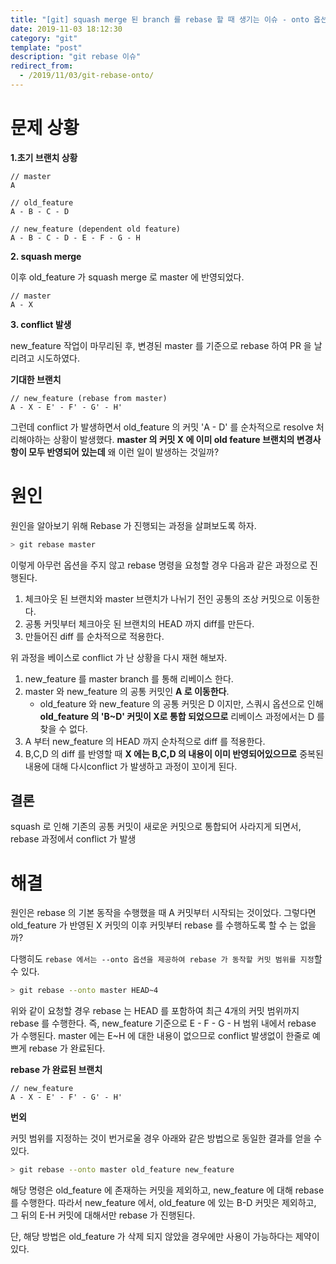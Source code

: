 ```yaml
---
title: "[git] squash merge 된 branch 를 rebase 할 때 생기는 이슈 - onto 옵션의 활용"
date: 2019-11-03 18:12:30
category: "git"
template: "post"
description: "git rebase 이슈"
redirect_from:
  - /2019/11/03/git-rebase-onto/
---
```


# 문제 상황

**1.초기 브랜치 상황**
```
// master
A

// old_feature
A - B - C - D

// new_feature (dependent old feature)
A - B - C - D - E - F - G - H
```

**2. squash merge**

이후 old_feature 가 squash merge 로 master 에 반영되었다.
```
// master
A - X
```
**3. conflict 발생**

new_feature 작업이 마무리된 후, 변경된 master 를 기준으로 rebase 하여 PR 을 날리려고 시도하였다. 

**기대한 브랜치**
```
// new_feature (rebase from master)
A - X - E' - F' - G' - H'
```
그런데 conflict 가 발생하면서 old_feature 의 커밋 'A - D' 를 순차적으로 resolve 처리해야하는 상황이 발생했다. **master 의 커밋 X 에 이미 old feature 브랜치의 변경사항이 모두 반영되어 있는데** 왜 이런 일이 발생하는 것일까?
# 원인

원인을 알아보기 위해  Rebase 가 진행되는 과정을 살펴보도록 하자. 
```bash
> git rebase master
```
이렇게 아무런 옵션을 주지 않고 rebase 명령을 요청할 경우 다음과 같은 과정으로 진행된다.

1. 체크아웃 된 브랜치와 master 브랜치가 나뉘기 전인 공통의 조상 커밋으로 이동한다.
2. 공통 커밋부터 체크아웃 된 브랜치의 HEAD 까지 diff를 만든다.
3. 만들어진 diff 를 순차적으로 적용한다.

위 과정을 베이스로 conflict 가 난 상황을 다시 재현 해보자.

1. new_feature 를 master branch 를 통해 리베이스 한다.
2. master 와 new_feature 의 공통 커밋인 **A 로 이동한다**.
    - old_feature 와 new_feature 의 공통 커밋은 D 이지만, 스쿼시 옵션으로 인해 **old_feature 의 'B~D' 커밋이 X로 통합 되었으므로** 리베이스 과정에서는 D 를 찾을 수 없다.
3. A 부터 new_feature 의 HEAD 까지  순차적으로 diff 를 적용한다.
4. B,C,D 의 diff 를 반영할 때 **X 에는 B,C,D 의 내용이 이미 반영되어있으므로** 중복된 내용에 대해 다시conflict 가 발생하고 과정이 꼬이게 된다.

## 결론  
squash 로 인해 기존의 공통 커밋이 새로운 커밋으로 통합되어 사라지게 되면서, rebase 과정에서 conflict 가 발생  


# 해결

원인은 rebase 의 기본 동작을 수행했을 때 A 커밋부터 시작되는 것이었다. 그렇다면 old_feature 가 반영된 X 커밋의  이후 커밋부터 rebase 를 수행하도록 할 수 는 없을까?

다행히도 `rebase 에서는 --onto 옵션을 제공하여 rebase 가 동작할 커밋 범위를 지정`할 수 있다.
```bash
> git rebase --onto master HEAD~4
```
위와 같이 요청할 경우 rebase 는 HEAD 를 포함하여 최근 4개의 커밋 범위까지 rebase 를 수행한다. 즉, new_feature 기준으로 E - F - G - H 범위 내에서 rebase 가 수행된다. master 에는 E~H 에 대한 내용이 없으므로 conflict 발생없이 한줄로 예쁘게 rebase 가 완료된다.

**rebase 가 완료된 브랜치**
```
// new_feature
A - X - E' - F' - G' - H'
```
**번외**

커밋 범위를 지정하는 것이 번거로울 경우 아래와 같은 방법으로 동일한 결과를 얻을 수 있다. 
```bash
> git rebase --onto master old_feature new_feature
```
해당 명령은 old_feature 에 존재하는 커밋을 제외하고, new_feature 에 대해 rebase 를 수행한다. 따라서 new_feature 에서, old_feature 에 있는 B-D 커밋은 제외하고, 그 뒤의 E-H 커밋에 대해서만 rebase 가 진행된다.

단, 해당 방법은 old_feature 가 삭제 되지 않았을 경우에만 사용이 가능하다는 제약이 있다.